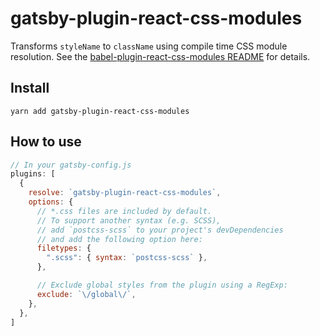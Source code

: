 # gatsby-plugin-react-css-modules
Transforms `styleName` to `className` using compile time CSS module resolution. See the [babel-plugin-react-css-modules README](https://github.com/gajus/babel-plugin-react-css-modules/blob/master/README.md) for details.

## Install
`yarn add gatsby-plugin-react-css-modules`

## How to use
```javascript
// In your gatsby-config.js
plugins: [
  {
    resolve: `gatsby-plugin-react-css-modules`,
    options: {
      // *.css files are included by default.
      // To support another syntax (e.g. SCSS),
      // add `postcss-scss` to your project's devDependencies
      // and add the following option here:
      filetypes: {
        ".scss": { syntax: `postcss-scss` },
      },

      // Exclude global styles from the plugin using a RegExp:
      exclude: `\/global\/`,
    },
  },
]
```
